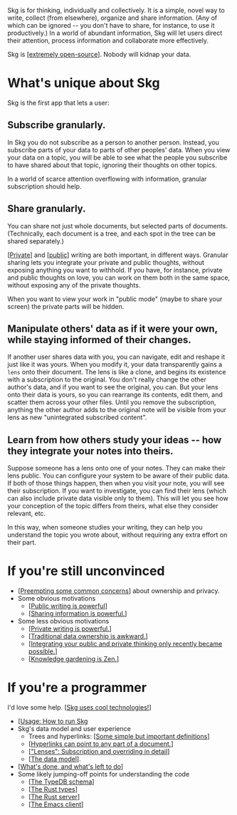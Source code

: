 Skg is for thinking, individually and collectively. It is a simple, novel way to write, collect (from elsewhere), organize and share information. (Any of which can be ignored -- you don't have to share, for instance, to use it productively.) In a world of abundant information, Skg will let users direct their attention, process information and collaborate more effectively.

Skg is [[extremely open-source](LICENSE.md)]. Nobody will kidnap your data.
# What's unique about Skg
Skg is the first app that lets a user:
## Subscribe granularly.
In Skg you do not subscribe as a person to another person. Instead, you subscribe parts of your data to parts of other peoples' data. When you view your data on a topic, you will be able to see what the people you subscribe to have shared about that topic, ignoring their thoughts on other topics.

In a world of scarce attention overflowing with information, granular subscription should help.
## Share granularly.
You can share not just whole documents, but selected parts of documents. (Technically, each document is a tree, and each spot in the tree can be shared separately.)

[[Private](private-writing.md)] and [[public](public-writing.md)] writing are both important, in different ways. Granular sharing lets you integrate your private and public thoughts, without exposing anything you want to withhold. If you have, for instance, private and public thoughts on love, you can work on them both in the same space, without exposing any of the private thoughts.

When you want to view your work in "public mode" (maybe to share your screen) the private parts will be hidden.
## Manipulate others' data as if it were your own, while staying informed of their changes.
If another user shares data with you, you can navigate, edit and reshape it just like it was yours. When you modify it, your data transparently gains a `lens` onto their document. The lens is like a clone, and begins its existence with a subscription to the original. You don't really change the other author's data, and if you want to see the original, you can. But your lens onto their data is yours, so you can rearrange its contents, edit them, and scatter them across your other files. Until you remove the subscription, anything the other author adds to the original note will be visible from your lens as new "unintegrated subscribed content".
## Learn from how others study your ideas -- how they integrate your notes into theirs.
Suppose someone has a lens onto one of your notes. They can make their lens public. You can configure your system to be aware of their public data. If both of those things happen, then when you visit your note, you will see their subscription. If you want to investigate, you can find their lens (which can also include private data visible only to them). This will let you see how your conception of the topic differs from theirs, what else they consider relevant, etc.

In this way, when someone studies your writing, they can help you understand the topic you wrote about, without requiring any extra effort on their part.
# If you're still unconvinced
- [[Preempting some common concerns](docs/preempt.md)] about ownership and privacy.
- Some obvious motivations
  - [[Public writing is powerful](docs/public-writing.md)]
  - [[Sharing information is powerful.](docs/sharing-is-powerful.md)]
- Some less obvious motivations
  - [[Private writing is powerful.](docs/private-writing.md)]
  - [[Traditional data ownership is awkward.](docs/ownership-has-been-awkward.md)]
  - [[Integrating your public and private thinking only recently became possible.](docs/integrate-public-and-private.md)]
  - [[Knowledge gardening is Zen.](docs/knowledge-gardening-is-zen.md)]
# If you're a programmer
I'd love some help. [[Skg uses cool technologies!](docs/cool-tech-in-skg.md)]

- [[Usage: How to run Skg](docs/usage.md)
- Skg's data model and user experience
  - Trees and hyperlinks: [[Some simple but important definitions](docs/vocabulary.md)]
  - [[Hyperlinks can point to any part of a document.](docs/hyperlinks.md)]
  - [["Lenses": Subscription and overriding in detail](docs/lenses.md)]
  - [[The data model](docs/data-model.md)].
- [[What's done, and what's left to do](docs/progress.md)]
- Some likely jumping-off points for understanding the code
  - [[The TypeDB schema](schema.tql)]
  - [[The Rust types](rust/types.rs)]
  - [[The Rust server](rust/serve.rs)]
  - [[The Emacs client](elisp/client.el)]
